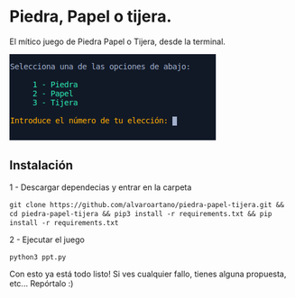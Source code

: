 # Piedra, Papel o tijera.
El mítico juego de Piedra Papel o Tijera, desde la terminal.

![foto del juego](https://raw.githubusercontent.com/alvaroartano/piedra-papel-tijera/master/screenshot.png)


## Instalación

 1 - Descargar dependecias y entrar en la carpeta
 

    git clone https://github.com/alvaroartano/piedra-papel-tijera.git && cd piedra-papel-tijera && pip3 install -r requirements.txt && pip install -r requirements.txt

2 - Ejecutar el juego

    python3 ppt.py

Con esto ya está todo listo! Si ves cualquier fallo, tienes alguna propuesta, etc... Repórtalo :)
